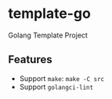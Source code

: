 # template-go
Golang Template Project

## Features

- Support `make`: `make -C src`
- Support `golangci-lint`
